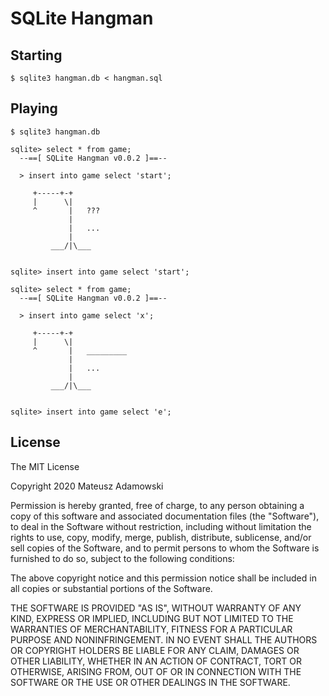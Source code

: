 # SQLite Hangman

## Starting

    $ sqlite3 hangman.db < hangman.sql

## Playing

    $ sqlite3 hangman.db

    sqlite> select * from game;
      --==[ SQLite Hangman v0.0.2 ]==--

      > insert into game select 'start';

         +-----+-+
         |      \|
         ^       |   ???
                 |
                 |   ...
                 |
             ___/|\___


    sqlite> insert into game select 'start';

    sqlite> select * from game;
      --==[ SQLite Hangman v0.0.2 ]==--

      > insert into game select 'x';

         +-----+-+
         |      \|
         ^       |   _________
                 |
                 |   ...
                 |
             ___/|\___


    sqlite> insert into game select 'e';

## License

The MIT License

Copyright 2020 Mateusz Adamowski

Permission is hereby granted, free of charge, to any person obtaining a copy of this software and associated documentation files (the "Software"), to deal in the Software without restriction, including without limitation the rights to use, copy, modify, merge, publish, distribute, sublicense, and/or sell copies of the Software, and to permit persons to whom the Software is furnished to do so, subject to the following conditions:

The above copyright notice and this permission notice shall be included in all copies or substantial portions of the Software.

THE SOFTWARE IS PROVIDED "AS IS", WITHOUT WARRANTY OF ANY KIND, EXPRESS OR IMPLIED, INCLUDING BUT NOT LIMITED TO THE WARRANTIES OF MERCHANTABILITY, FITNESS FOR A PARTICULAR PURPOSE AND NONINFRINGEMENT. IN NO EVENT SHALL THE AUTHORS OR COPYRIGHT HOLDERS BE LIABLE FOR ANY CLAIM, DAMAGES OR OTHER LIABILITY, WHETHER IN AN ACTION OF CONTRACT, TORT OR OTHERWISE, ARISING FROM, OUT OF OR IN CONNECTION WITH THE SOFTWARE OR THE USE OR OTHER DEALINGS IN THE SOFTWARE.
